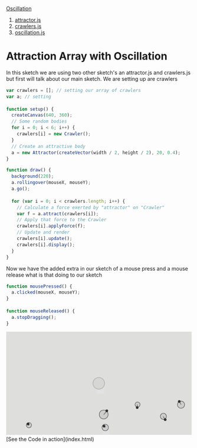 [Oscillation](../)

1. [attractor.js](attractor/)
2. [crawlers.js](crawlers/)
3. [oscillation.js](oscillator/)

# Attraction Array with Oscillation
In this sketch we are using two other sketch's an attractor.js and crawlers.js but first will talk about our main sketch.  We are setting up are crawlers


```js
var crawlers = []; // setting our array of crawlers
var a; // setting

function setup() {
  createCanvas(640, 360);
  // Some random bodies
  for i = 0; i < 6; i++) {
    crawlers[i] = new Crawler();
  }
  // Create an attractive body
  a = new Attractor(createVector(width / 2, height / 2), 20, 0.4);
}
```

```js
function draw() {
  background(220);
  a.rollingover(mouseX, mouseY);
  a.go();

  for (var i = 0; i < crawlers.length; i++) {
    // Calculate a force exerted by "attractor" on "Crawler"
    var f = a.attract(crawlers[i]);
    // Apply that force to the Crawler
    crawlers[i].applyForce(f);
    // Update and render
    crawlers[i].update();
    crawlers[i].display();
  }
}
```
Now we have the added extra in our sketch of a mouse press and a mouse release what is that doing to our sketch

```js
function mousePressed() {
  a.clicked(mouseX, mouseY);
}

function mouseReleased() {
  a.stopDragging();
}
```
<img src ="img/oscilla.gif"/>
[See the Code in action](index.html)
